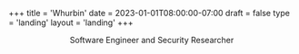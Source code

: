 +++
title = 'Whurbin'
date = 2023-01-01T08:00:00-07:00
draft = false
type = 'landing'
layout = 'landing'
+++

<center>Software Engineer and Security Researcher</center>

